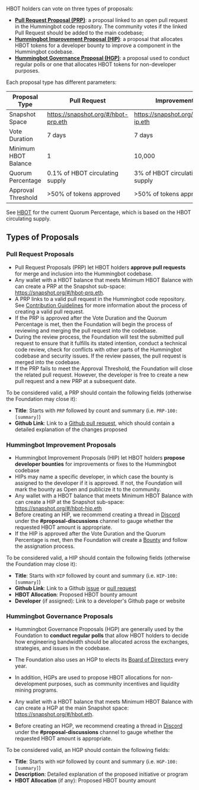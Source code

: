 HBOT holders can vote on three types of proposals:

* [**Pull Request Proposal (PRP)**](#pull-request-proposals): a proposal linked to an open pull request in the Hummingbot code repository. The community votes if the linked Pull Request should be added to the main codebase;
* [**Hummingbot Improvement Proposal (HIP)**](#hummingbot-improvement-proposals): a proposal that allocates HBOT tokens for a developer bounty to improve a component in the Hummingbot codebase.
* [**Hummingbot Governance Proposal (HGP)**](#hummingbot-governance-proposals): a proposal used to conduct regular polls or one that allocates HBOT tokens for non-developer purposes.

Each proposal type has different parameters:

| Proposal Type                | Pull Request              | Improvement             | Governance               |
| ---------------------------- | ------------------------- | ----------------------- | ------------------------ |
| Snapshot Space               | <https://snapshot.org/#/hbot-prp.eth> | <https://snapshot.org/#/hbot-ip.eth> | <https://snapshot.org/#/hbot.eth> |
| Vote Duration                | 7 days                    | 7 days                 | 7 days                    |
| Minimum HBOT Balance         | 1                         | 10,000                  | 50,000                   |
| Quorum Percentage            | 0.1% of HBOT circulating supply | 3% of HBOT circulating supply | 10% of HBOT circulating supply |
| Approval Threshold           | >50% of tokens approved   | >50% of tokens approved | >50% of tokens approved  |

See [HBOT](/hbot) for the current Quorum Percentage, which is based on the HBOT circulating supply.

## Types of Proposals

### Pull Request Proposals

* Pull Request Proposals (PRP) let HBOT holders **approve pull requests** for merge and inclusion into the Hummingbot codebase.
* Any wallet with a HBOT balance that meets Minimum HBOT Balance with can create a PRP at the Snapshot sub-space: <https://snapshot.org/#/hbot-prp.eth>.
* A PRP links to a valid pull request in the Hummingbot code repository. See [Contribution Guidelines](/developers/contributions/) for more information about the process of creating a valid pull request.
* If the PRP is approved after the Vote Duration and the Quorum Percentage is met, then the Foundation will begin the process of reviewing and merging the pull request into the codebase.
* During the review process, the Foundation will test the submitted pull request to ensure that it fulfills its stated intention, conduct a technical code review, check for conflicts with other parts of the Hummingbot codebase and security issues. If the review passes, the pull request is merged into the codebase.
* If the PRP fails to meet the Approval Threshold, the Foundation will close the related pull request. However, the developer is free to create a new pull request and a new PRP at a subsequent date.

To be considered valid, a PRP should contain the following fields (otherwise the Foundation may close it):

* **Title**: Starts with `PRP` followed by count and summary (i.e. `PRP-100: [summary]`)
* **Github Link**: Link to a [Github pull request](https://github.com/hummingbot/hummingbot/pulls), which should contain a detailed explanation of the changes proposed

### Hummingbot Improvement Proposals

* Hummingbot Improvement Proposals (HIP) let HBOT holders **propose developer bounties** for improvements or fixes to the Hummingbot codebase
* HIPs may name a specific developer, in which case the bounty is assigned to the developer if it is approved. If not, the Foundation will mark the bounty as Open and publicize it to the community.
* Any wallet with a HBOT balance that meets Minimum HBOT Balance with can create a HIP at the Snapshot sub-space: <https://snapshot.org/#/hbot-hip.eth>
* Before creating an HIP, we recommend creating a thread in [Discord](https://discord.gg/hummingbot) under the **#proposal-discussions** channel to gauge whether the requested HBOT amount is appropriate.
* If the HIP is approved after the Vote Duration and the Quorum Percentage is met, then the Foundation will create a [Bounty](/governance/bounties) and follow the assignation process.

To be considered valid, a HIP should contain the following fields (otherwise the Foundation may close it):

* **Title**: Starts with `HIP` followed by count and summary (i.e. `HIP-100: [summary]`)
* **Github Link**: Link to a Github [issue](https://github.com/hummingbot/hummingbot/issues) or [pull request](https://github.com/hummingbot/hummingbot/pulls)
* **HBOT Allocation**: Proposed HBOT bounty amount
* **Developer** (if assigned): Link to a developer's Github page or website

### Hummingbot Governance Proposals

* Hummingbot Governance Proposals (HGP) are generally used by the Foundation to **conduct regular polls** that allow HBOT holders to decide how engineering bandwidth should be allocated across the exchanges, strategies, and issues in the codebase.
* The Foundation also uses an HGP to elects its [Board of Directors](/about/#board-of-directors) every year.
* In addition, HGPs are used to propose HBOT allocations for non-development purposes, such as community incentives and liquidity mining programs.

* Any wallet with a HBOT balance that meets Minimum HBOT Balance with can create a HGP at the main Snapshot space: <https://snapshot.org/#/hbot.eth>.
* Before creating an HGP, we recommend creating a thread in [Discord](https://discord.gg/hummingbot) under the **#proposal-discussions** channel to gauge whether the requested HBOT amount is appropriate.

To be considered valid, an HGP should contain the following fields:

* **Title**: Starts with `HGP` followed by count and summary (i.e. `HGP-100: [summary]`)
* **Description**: Detailed explanation of the proposed initiative or program
* **HBOT Allocation** (if any): Proposed HBOT bounty amount
